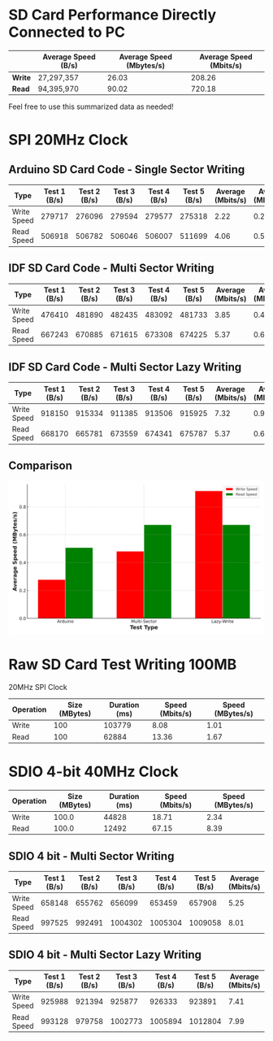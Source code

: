 
# SD Card Performance Directly Connected to PC

|   | Average Speed (B/s) | Average Speed (Mbytes/s) | Average Speed (Mbits/s) |
|---|---------------------|--------------------------|-------------------------|
| **Write** | 27,297,357 | 26.03 | 208.26 |
| **Read**  | 94,395,970 | 90.02 | 720.18 |

Feel free to use this summarized data as needed!

# SPI 20MHz Clock

## Arduino SD Card Code - Single Sector Writing


| Type        | Test 1 (B/s) | Test 2 (B/s) | Test 3 (B/s) | Test 4 (B/s) | Test 5 (B/s) | Average (Mbits/s) | Average (MBytes/s) |
| ----------- | ------------ | ------------ | ------------ | ------------ | ------------ | ----------------- | ------------------ |
| Write Speed | 279717       | 276096       | 279594       | 279577       | 275318       | 2.22              | 0.278              |
| Read Speed  | 506918       | 506782       | 506046       | 506007       | 511699       | 4.06              | 0.507              |


## IDF SD Card Code - Multi Sector Writing


| Type        | Test 1 (B/s) | Test 2 (B/s) | Test 3 (B/s) | Test 4 (B/s) | Test 5 (B/s) | Average (Mbits/s) | Average (MBytes/s) |
| ----------- | ------------ | ------------ | ------------ | ------------ | ------------ | ----------------- | ------------------ |
| Write Speed | 476410       | 481890       | 482435       | 483092       | 481733       | 3.85              | 0.481              |
| Read Speed  | 667243       | 670885       | 671615       | 673308       | 674225       | 5.37              | 0.671              |


## IDF SD Card Code - Multi Sector Lazy Writing

| Type        | Test 1 (B/s) | Test 2 (B/s) | Test 3 (B/s) | Test 4 (B/s) | Test 5 (B/s) | Average (Mbits/s) | Average (MBytes/s) |
| ----------- | ------------ | ------------ | ------------ | ------------ | ------------ | ----------------- | ------------------ |
| Write Speed | 918150       | 915334       | 911385       | 913506       | 915925       | 7.32              | 0.915              |
| Read Speed  | 668170       | 665781       | 673559       | 674341       | 675787       | 5.37              | 0.672              |

## Comparison

![Average Speeds Chart](images/average_speeds_chart.svg)

# Raw SD Card Test Writing 100MB

20MHz SPI Clock

| Operation | Size (MBytes) | Duration (ms) | Speed (Mbits/s) | Speed (MBytes/s) |
| --------- | ------------- | ------------- | --------------- | ---------------- |
| Write     | 100           | 103779        | 8.08            | 1.01             |
| Read      | 100           | 62884         | 13.36           | 1.67             |


# SDIO 4-bit 40MHz Clock

| Operation | Size (MBytes) | Duration (ms) | Speed (Mbits/s)        | Speed (MBytes/s)       |
|-----------|---------------|---------------|------------------------|------------------------|
| Write     | 100.0         | 44828         | 18.71                  | 2.34                   |
| Read      | 100.0         | 12492         | 67.15                  | 8.39                   |

## SDIO 4 bit - Multi Sector Writing

| Type        | Test 1 (B/s) | Test 2 (B/s) | Test 3 (B/s) | Test 4 (B/s) | Test 5 (B/s) | Average (Mbits/s) | Average (MBytes/s) |
| ----------- | ------------ | ------------ | ------------ | ------------ | ------------ | ----------------- | ------------------ |
| Write Speed | 658148       | 655762       | 656099       | 653459       | 657908       | 5.25              | 0.66               |
| Read Speed  | 997525       | 992491       | 1004302      | 1005304      | 1009058      | 8.01              | 1.00               |

## SDIO 4 bit - Multi Sector Lazy Writing

| Type        | Test 1 (B/s) | Test 2 (B/s) | Test 3 (B/s) | Test 4 (B/s) | Test 5 (B/s) | Average (Mbits/s) | Average (MBytes/s) |
| ----------- | ------------ | ------------ | ------------ | ------------ | ------------ | ----------------- | ------------------ |
| Write Speed | 925988       | 921394       | 925877       | 926333       | 923891       | 7.41              | 0.92               |
| Read Speed  | 993128       | 979758       | 1002773      | 1005894      | 1012804      | 7.99              | 1.00               |
